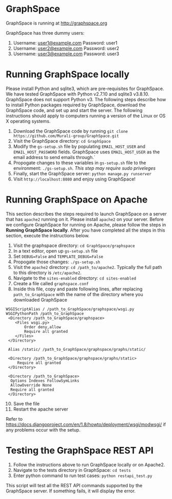 GraphSpace 
================

GraphSpace is running at http://graphspace.org

GraphSpace has three dummy users: 

1. Username: user1@example.com Password: user1
2. Username: user2@example.com Password: user2
3. Username: user3@example.com Password: user3

Running GraphSpace locally
===================================

Please install Python and sqlite3, which are pre-requisites for GraphSpace. We have tested GraphSpace with Python v2.7.10 and sqlite3 v3.8.10. GraphSpace does not support Python v3. The following steps describe how to install Python packages required by GraphSpace, download the GraphSpace code, and set up and start the server.  The following instructions should apply to computers running a version of the Linux or OS X operating systems.

1. Download the GraphSpace code by running `git clone https://github.com/Murali-group/GraphSpace.git`
2. Visit the GraphSpace directory: `cd GraphSpace`
3. Modify the `gs-setup.sh` file by populating `EMAIL_HOST_USER` and `EMAIL_HOST_PASSWORD` fields.  GraphSpace uses `EMAIL_HOST_USER` as the email address to send emails through.`
4. Propogate changes to these variables in `gs-setup.sh` file to the environment: `./gs-setup.sh`. *This step may require sudo priveleges*
5. Finally, start the GraphSpace server: `python manage.py runserver`
6. Visit `http://localhost:8080` and enjoy using GraphSpace!

Running GraphSpace on Apache
===================================

This section describes the steps required to launch GraphSpace on a server that has `apache2` running on it. Please install `apache2` on your server. Before we configure GraphSpace for running on Apache, please follow the steps in **Running GraphSpace locally**.  After you have completed all the steps in this section, execute the instructions below. 

1. Visit the graphspace directory: `cd GraphSpace/graphspace`
3. In a text editor, open up `gs-setup.sh` file
4. Set `DEBUG=False` and `TEMPLATE_DEBUG=False`
5. Propogate those changes: `./gs-setup.sh`
6. Visit the `apache2` directory: `cd /path_to/apache2`. Typically the full path to this directory is `/etc/apache2`.
7. Navigate to the `sites-enabled` directory: `cd sites-enabled`
8. Create a file called `graphspace.conf`
9. Inside this file, copy and paste following lines, after replacing `path_to_GraphSpace` with the name of the directory where you downloaded GraphSpace
 ```
 WSGIScriptAlias / /path_to_GraphSpace/graphspace/wsgi.py
 WSGIPythonPath /path_to_GraphSpace
  <Directory /path_to_GraphSpace/graphspace>
     <Files wsgi.py>
         Order deny,allow
         Require all granted
     </Files>
  </Directory>
  
  Alias /static/ /path_to_GraphSpace/graphspace/graphs/static/
  
  <Directory /path_to_GraphSpace/graphspace/graphs/static>
      Require all granted
  </Directory>
  
  <Directory /path_to_GraphSpace>
   Options Indexes FollowSymLinks
   AllowOverride None
   Require all granted
  </Directory>
 ```
10. Save the file
11. Restart the apache server

Refer to https://docs.djangoproject.com/en/1.8/howto/deployment/wsgi/modwsgi/ if any problems occur with the setup.

Testing the GraphSpace REST API
=================================

1. Follow the instructions above to run GraphSpace locally or on Apache2.
2. Navigate to the tests directory in GraphSpace: `cd tests`
2. Enter python command to run test cases: `python restapi_test.py`

This script will test all the REST API commands supported by the GraphSpace server.  If something fails, it will display the error.
